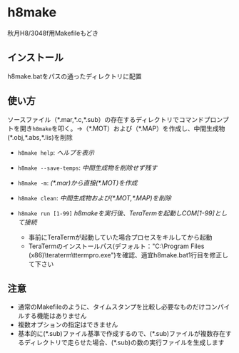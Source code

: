 h8make
======================
秋月H8/3048f用Makefileもどき

インストール
-----
h8make.batをパスの通ったディレクトリに配置

使い方
-----
ソースファイル（\*.mar,\*.c,\*.sub）の存在するディレクトリでコマンドプロンプトを開き``h8make``を叩く。→（\*.MOT）および（\*.MAP）を作成し、中間生成物(\*.obj,\*.abs,\*.lis)を削除

+   `h8make help`:
    _ヘルプを表示_

+   `h8make --save-temps`:
    _中間生成物を削除せず残す_

+   `h8make -m`:
    _(\*.mar)から直接(\*.MOT)を作成_

+   `h8make clean`:
    _中間生成物および(\*.MOT,\*.MAP)を削除_

+   `h8make run [1-99]`
    _h8makeを実行後、TeraTermを起動しCOM[1-99]として接続_

    - 事前にTeraTermが起動していた場合プロセスをキルしてから起動
    - TeraTermのインストールパス(デフォルト："C:\Program Files (x86)\teraterm\ttermpro.exe")を確認、適宜h8make.bat1行目を修正して下さい

注意
-----
- 通常のMakefileのように、タイムスタンプを比較し必要なものだけコンパイルする機能はありません
- 複数オプションの指定はできません
- 基本的に(\*.sub)ファイル基準で作成するので、(\*.sub)ファイルが複数存在するディレクトリで走らせた場合、(\*.sub)の数の実行ファイルを生成します
